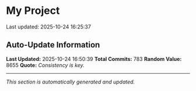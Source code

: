 # My Project


Last updated: 2025-10-24 16:25:37






















































































































































































































































































































































































































































































































































































































































































































































































































































































































































































































































































































































































































## Auto-Update Information

**Last Updated:** 2025-10-24 16:50:39
**Total Commits:** 783
**Random Value:** 8655
**Quote:** _Consistency is key._

---
_This section is automatically generated and updated._
